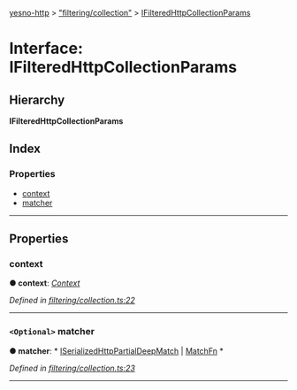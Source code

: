[yesno-http](../README.md) > ["filtering/collection"](../modules/_filtering_collection_.md) > [IFilteredHttpCollectionParams](../interfaces/_filtering_collection_.ifilteredhttpcollectionparams.md)

# Interface: IFilteredHttpCollectionParams

## Hierarchy

**IFilteredHttpCollectionParams**

## Index

### Properties

* [context](_filtering_collection_.ifilteredhttpcollectionparams.md#context)
* [matcher](_filtering_collection_.ifilteredhttpcollectionparams.md#matcher)

---

## Properties

<a id="context"></a>

###  context

**● context**: *[Context](../classes/_context_.context.md)*

*Defined in [filtering/collection.ts:22](https://github.com/FormidableLabs/yesno/blob/b6b210e/src/filtering/collection.ts#L22)*

___
<a id="matcher"></a>

### `<Optional>` matcher

**● matcher**: * [ISerializedHttpPartialDeepMatch](_filtering_matcher_.iserializedhttppartialdeepmatch.md) &#124; [MatchFn](../modules/_filtering_matcher_.md#matchfn)
*

*Defined in [filtering/collection.ts:23](https://github.com/FormidableLabs/yesno/blob/b6b210e/src/filtering/collection.ts#L23)*

___

